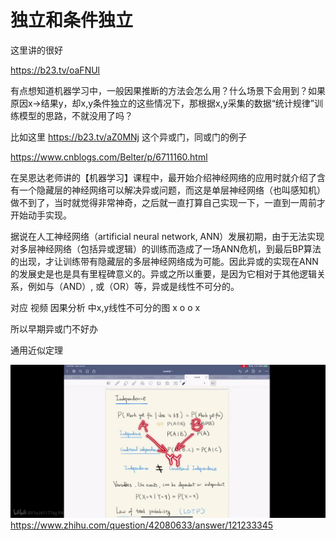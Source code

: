 # 独立和条件独立



这里讲的很好

https://b23.tv/oaFNUl

有点想知道机器学习中，一般因果推断的方法会怎么用？什么场景下会用到？如果原因x->结果y，却x,y条件独立的这些情况下，那根据x,y采集的数据“统计规律”训练模型的思路，不就没用了吗？


比如这里 https://b23.tv/aZ0MNj 这个异或门，同或门的例子

https://www.cnblogs.com/Belter/p/6711160.html

在吴恩达老师讲的【机器学习】课程中，最开始介绍神经网络的应用时就介绍了含有一个隐藏层的神经网络可以解决异或问题，而这是单层神经网络（也叫感知机）做不到了，当时就觉得非常神奇，之后就一直打算自己实现一下，一直到一周前才开始动手实现。

据说在人工神经网络（artificial neural network, ANN）发展初期，由于无法实现对多层神经网络（包括异或逻辑）的训练而造成了一场ANN危机，到最后BP算法的出现，才让训练带有隐藏层的多层神经网络成为可能。因此异或的实现在ANN的发展史是也是具有里程碑意义的。异或之所以重要，是因为它相对于其他逻辑关系，例如与（AND）, 或（OR）等，异或是线性不可分的。

对应 视频 因果分析 中x,y线性不可分的图
x o
o x


所以早期异或门不好办

通用近似定理

























![条件独立和独立的关系](_v_images/条件独立和独立的关系_1599003134_16451.png)https://www.zhihu.com/question/42080633/answer/121233345





